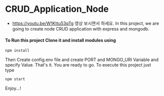# CRUD_Application_Node
* https://youtu.be/W1Kttu53qTg 영상 보시면서 하세요.
In this project, we are going to create node CRUD application with express and mongodb.

#### To Run this project Clone it and install modules using
```
npm install
```

Then Create config.env file and create PORT and MONGO_URI Variable and specify Value.
That's it. You are ready to go. To execute this project just type
```
npm start
```

Enjoy...!

